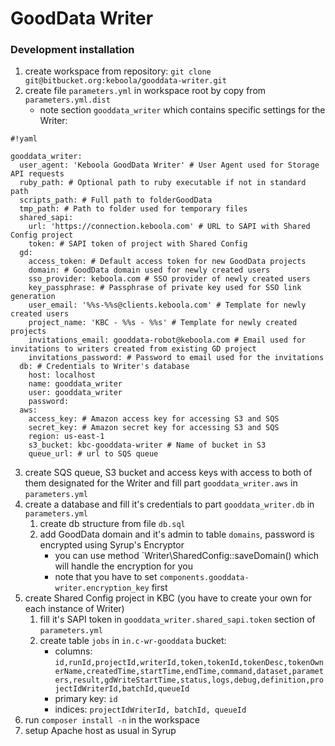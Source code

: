 # GoodData Writer #

### Development installation ###

1. create workspace from repository: `git clone git@bitbucket.org:keboola/gooddata-writer.git`
2. create file `parameters.yml` in workspace root by copy from `parameters.yml.dist`
    - note section `gooddata_writer` which contains specific settings for the Writer:
    
        
```
#!yaml

gooddata_writer:
  user_agent: 'Keboola GoodData Writer' # User Agent used for Storage API requests
  ruby_path: # Optional path to ruby executable if not in standard path
  scripts_path: # Full path to folderGoodData
  tmp_path: # Path to folder used for temporary files
  shared_sapi:
    url: 'https://connection.keboola.com' # URL to SAPI with Shared Config project
    token: # SAPI token of project with Shared Config
  gd:
    access_token: # Default access token for new GoodData projects
    domain: # GoodData domain used for newly created users
    sso_provider: keboola.com # SSO provider of newly created users
    key_passphrase: # Passphrase of private key used for SSO link generation
    user_email: '%%s-%%s@clients.keboola.com' # Template for newly created users
    project_name: 'KBC - %%s - %%s' # Template for newly created projects
    invitations_email: gooddata-robot@keboola.com # Email used for invitations to writers created from existing GD project
    invitations_password: # Password to email used for the invitations
  db: # Credentials to Writer's database
    host: localhost
    name: gooddata_writer
    user: gooddata_writer
    password:
  aws:
    access_key: # Amazon access key for accessing S3 and SQS
    secret_key: # Amazon secret key for accessing S3 and SQS
    region: us-east-1
    s3_bucket: kbc-gooddata-writer # Name of bucket in S3
    queue_url: # url to SQS queue
```

          
3. create SQS queue, S3 bucket and access keys with access to both of them designated for the Writer and fill part `gooddata_writer.aws` in `parameters.yml`
4. create a database and fill it's credentials to part `gooddata_writer.db` in `parameters.yml`
    1. create db structure from file `db.sql`
    2. add GoodData domain and it's admin to table `domains`, password is encrypted using Syrup's Encryptor
        - you can use method `Writer\SharedConfig::saveDomain() which will handle the encryption for you
        - note that you have to set `components.gooddata-writer.encryption_key` first
5. create Shared Config project in KBC (you have to create your own for each instance of Writer)
    1. fill it's SAPI token in `gooddata_writer.shared_sapi.token` section of `parameters.yml`
    2. create table `jobs` in `in.c-wr-gooddata` bucket:
        - columns: `id,runId,projectId,writerId,token,tokenId,tokenDesc,tokenOwnerName,createdTime,startTime,endTime,command,dataset,parameters,result,gdWriteStartTime,status,logs,debug,definition,projectIdWriterId,batchId,queueId`
        - primary key: `id`
        - indices: `projectIdWriterId, batchId, queueId`
6. run `composer install -n` in the workspace
7. setup Apache host as usual in Syrup